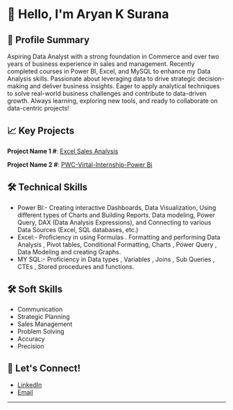 # 👋 Hello, I'm Aryan K Surana

## 🚀 Profile Summary
Aspiring Data Analyst with a strong foundation in Commerce and over two years of business experience in sales and management. Recently completed courses in Power BI, Excel, and MySQL to enhance my Data Analysis skills. Passionate about leveraging data to drive strategic decision-making and deliver business insights. Eager to apply analytical techniques to solve real-world business challenges and contribute to data-driven growth. Always learning, exploring new tools, and ready to collaborate on data-centric projects!

## 📈 Key Projects
**Project Name 1 #**: [Excel Sales Analysis](https://github.com/AryanSurana27/SALES-ANALYSIS) 

**Project Name 2 #**: [PWC-Virtal-Internship-Power Bi](https://github.com/AryanSurana27/PwC-Switzerland-Virtual-Internship-PowerBI) 

## 🛠 Technical Skills
* Power BI:- Creating interactive Dashboards, Data Visualization, Using different types of Charts and Building Reports. Data modeling, Power Query, DAX (Data Analysis Expressions), and Connecting to various Data 
   Sources (Excel, SQL databases, etc.)
* Excel:- Proficiency in using Formulas . Formatting  and performing  Data Analysis , Pivot tables, Conditional Formatting, Charts , Power Query , Data Modeling and creating Graphs.
* MY SQL:-  Proficiency in Data types , Variables , Joins , Sub Queries , CTEs , Stored procedures and functions.
    
## 🛠 Soft Skills
* Communication
* Strategic Planning
* Sales Management
* Problem Solving
* Accuracy
* Precision

## 💬 Let's Connect!
- [LinkedIn](https://www.linkedin.com/in/aryan-surana-12565b27b)
- [Email](mailto:aryansurana27@gmail.com)

---

   









